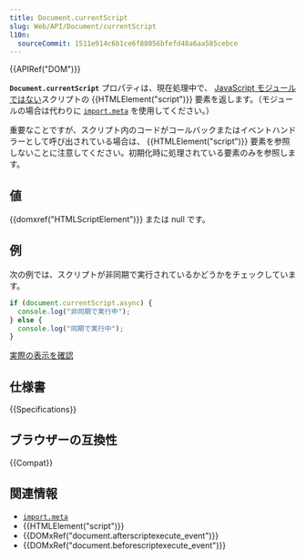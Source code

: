 ```yaml
---
title: Document.currentScript
slug: Web/API/Document/currentScript
l10n:
  sourceCommit: 1511e914c6b1ce6f88056bfefd48a6aa585cebce
---
```


{{APIRef("DOM")}}

**`Document.currentScript`** プロパティは、現在処理中で、 [JavaScript モジュールではない](https://github.com/whatwg/html/issues/997)スクリプトの {{HTMLElement("script")}} 要素を返します。（モジュールの場合は代わりに [`import.meta`](/ja/docs/Web/JavaScript/Reference/Operators/import.meta) を使用してください。）

重要なことですが、スクリプト内のコードがコールバックまたはイベントハンドラーとして呼び出されている場合は、 {{HTMLElement("script")}} 要素を参照しないことに注意してください。初期化時に処理されている要素のみを参照します。

## 値

{{domxref("HTMLScriptElement")}} または null です。

## 例

次の例では、スクリプトが非同期で実行されているかどうかをチェックしています。

```js
if (document.currentScript.async) {
  console.log("非同期で実行中");
} else {
  console.log("同期で実行中");
}
```

[実際の表示を確認](https://media.prod.mdn.mozit.cloud/samples/html/currentScript.html)

## 仕様書

{{Specifications}}

## ブラウザーの互換性

{{Compat}}

## 関連情報

- [`import.meta`](/ja/docs/Web/JavaScript/Reference/Operators/import.meta)
- {{HTMLElement("script")}}
- {{DOMxRef("document.afterscriptexecute_event")}}
- {{DOMxRef("document.beforescriptexecute_event")}}
